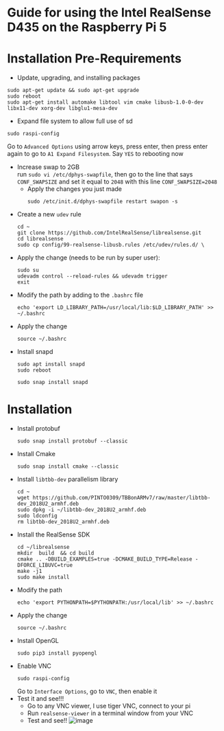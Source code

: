 # Guide for using the Intel RealSense D435 on the Raspberry Pi 5

# Installation Pre-Requirements 
  - Update, upgrading, and installing packages
  ```
  sudo apt-get update && sudo apt-get upgrade
  sudo reboot
  sudo apt-get install automake libtool vim cmake libusb-1.0-0-dev libx11-dev xorg-dev libglu1-mesa-dev
  ```
  - Expand file system to allow full use of sd
  ```
  sudo raspi-config
  ```
  Go to `Advanced Options` using arrow keys, press enter, then press enter again to go to `A1 Expand Filesystem`. Say `YES` to rebooting now
- Increase swap to 2GB  
  run `sudo vi /etc/dphys-swapfile`, then go to the line that says `CONF_SWAPSIZE` and set it equal to `2048` with this line `CONF_SWAPSIZE=2048`
  - Apply the changes you just made
    ```
    sudo /etc/init.d/dphys-swapfile restart swapon -s
    ```
- Create a new `udev` rule
  ```
  cd ~
  git clone https://github.com/IntelRealSense/librealsense.git
  cd librealsense
  sudo cp config/99-realsense-libusb.rules /etc/udev/rules.d/ \
  ```
- Apply the change (needs to be run by super user):
  ```
  sudo su
  udevadm control --reload-rules && udevadm trigger
  exit
  ```
- Modify the path by adding to the `.bashrc` file
  ```
  echo 'export LD_LIBRARY_PATH=/usr/local/lib:$LD_LIBRARY_PATH' >> ~/.bashrc
  ```
- Apply the change
    ```
    source ~/.bashrc
    ```
- Install snapd
  ```
  sudo apt install snapd
  sudo reboot
  ```
  ```
  sudo snap install snapd
  ```
# Installation
- Install protobuf
  ```
  sudo snap install protobuf --classic
  ```
- Install Cmake
  ```
  sudo snap install cmake --classic
  ```
- Install `libtbb-dev` parallelism library
  ```
  cd ~
  wget https://github.com/PINTO0309/TBBonARMv7/raw/master/libtbb-dev_2018U2_armhf.deb
  sudo dpkg -i ~/libtbb-dev_2018U2_armhf.deb
  sudo ldconfig
  rm libtbb-dev_2018U2_armhf.deb
  ```
- Install the RealSense SDK
  ```
  cd ~/librealsense
  mkdir  build  && cd build
  cmake .. -DBUILD_EXAMPLES=true -DCMAKE_BUILD_TYPE=Release -DFORCE_LIBUVC=true
  make -j1
  sudo make install
  ```
- Modify the path
  ```
  echo 'export PYTHONPATH=$PYTHONPATH:/usr/local/lib' >> ~/.bashrc
  ```
- Apply the change
  ```
  source ~/.bashrc
  ```
- Install OpenGL
  ```
  sudo pip3 install pyopengl
  ```
- Enable VNC
  ```
  sudo raspi-config
  ```
  Go to `Interface Options`, go to `VNC`, then enable it
- Test it and see!!!
  - Go to any VNC viewer, I use tiger VNC, connect to your pi
  - Run `realsense-viewer` in a terminal window from your VNC
  - Test and see!!
  ![image](https://github.com/user-attachments/assets/a760787f-63f3-4130-ba71-45e8acdd2071)  

